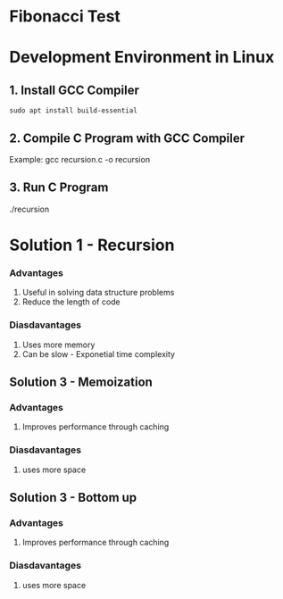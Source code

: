 # Fibonacci Test

# Development Environment in Linux
## 1. Install GCC Compiler
    sudo apt install build-essential
## 2. Compile C Program with GCC Compiler
   Example: gcc recursion.c -o recursion
## 3. Run C Program
   ./recursion
  
# Solution 1 - Recursion

### Advantages
1. Useful in solving data structure problems
2. Reduce the length of code

### Diasdavantages

1. Uses more memory
2. Can be slow - Exponetial time complexity


## Solution 3 - Memoization

### Advantages
1. Improves performance through caching
### Diasdavantages
1. uses more space 

## Solution 3 - Bottom up

### Advantages
1. Improves performance through caching

### Diasdavantages
1. uses more space 


